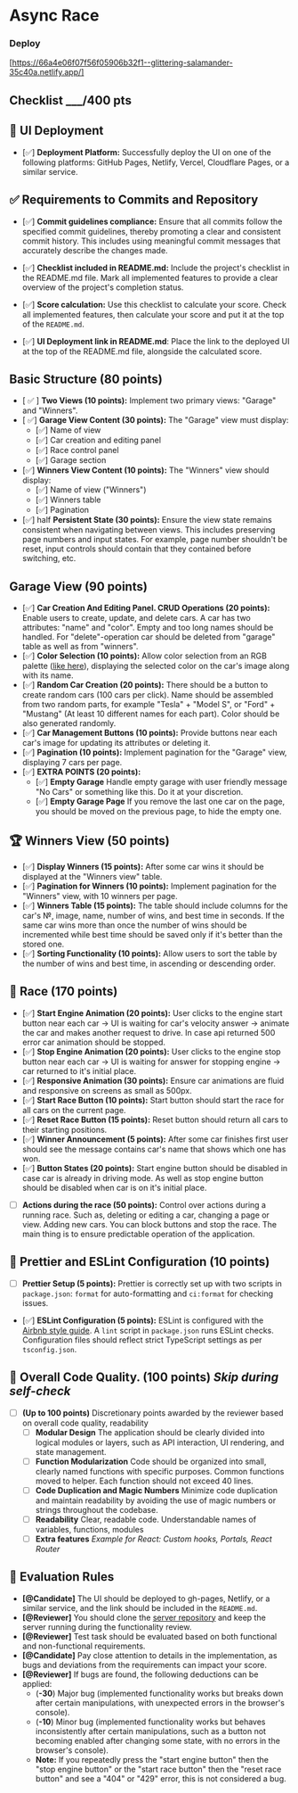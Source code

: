 # Async Race

### Deploy

[https://66a4e06f07f56f05906b32f1--glittering-salamander-35c40a.netlify.app/]

## Checklist \_\_\_/400 pts

## 🚀 UI Deployment

- [✅] **Deployment Platform:** Successfully deploy the UI on one of the following platforms: GitHub Pages, Netlify, Vercel, Cloudflare Pages, or a similar service.

## ✅ Requirements to Commits and Repository

- [✅] **Commit guidelines compliance:** Ensure that all commits follow the specified commit guidelines, thereby promoting a clear and consistent commit history. This includes using meaningful commit messages that accurately describe the changes made.

- [✅] **Checklist included in README.md:** Include the project's checklist in the README.md file. Mark all implemented features to provide a clear overview of the project's completion status.

- [✅] **Score calculation:** Use this checklist to calculate your score. Check all implemented features, then calculate your score and put it at the top of the `README.md`.

- [✅] **UI Deployment link in README.md**: Place the link to the deployed UI at the top of the README.md file, alongside the calculated score.

## Basic Structure (80 points)

- [ ✅ ] **Two Views (10 points):** Implement two primary views: "Garage" and "Winners".
- [ ✅] **Garage View Content (30 points):** The "Garage" view must display:
  - [✅] Name of view
  - [✅] Car creation and editing panel
  - [✅] Race control panel
  - [✅] Garage section
- [✅] **Winners View Content (10 points):** The "Winners" view should display:
  - [✅] Name of view ("Winners")
  - [✅] Winners table
  - [✅] Pagination
- [✅] half **Persistent State (30 points):** Ensure the view state remains consistent when navigating between views. This includes preserving page numbers and input states. For example, page number shouldn't be reset, input controls should contain that they contained before switching, etc.

## Garage View (90 points)

- [✅] **Car Creation And Editing Panel. CRUD Operations (20 points):** Enable users to create, update, and delete cars. A car has two attributes: "name" and "color". Empty and too long names should be handled. For "delete"-operation car should be deleted from "garage" table as well as from "winners".
- [✅] **Color Selection (10 points):** Allow color selection from an RGB palette ([like here](https://colorspire.com/rgb-color-wheel/)), displaying the selected color on the car's image along with its name.
- [✅] **Random Car Creation (20 points):** There should be a button to create random cars (100 cars per click). Name should be assembled from two random parts, for example "Tesla" + "Model S", or "Ford" + "Mustang" (At least 10 different names for each part). Color should be also generated randomly.
- [✅] **Car Management Buttons (10 points):** Provide buttons near each car's image for updating its attributes or deleting it.
- [✅] **Pagination (10 points):** Implement pagination for the "Garage" view, displaying 7 cars per page.
- [✅] **EXTRA POINTS (20 points):**
  - [✅] **Empty Garage** Handle empty garage with user friendly message "No Cars" or something like this. Do it at your discretion.
  - [✅] **Empty Garage Page** If you remove the last one car on the page, you should be moved on the previous page, to hide the empty one.

## 🏆 Winners View (50 points)

- [✅] **Display Winners (15 points):** After some car wins it should be displayed at the "Winners view" table.
- [✅] **Pagination for Winners (10 points):** Implement pagination for the "Winners" view, with 10 winners per page.
- [✅] **Winners Table (15 points):** The table should include columns for the car's №, image, name, number of wins, and best time in seconds. If the same car wins more than once the number of wins should be incremented while best time should be saved only if it's better than the stored one.
- [✅] **Sorting Functionality (10 points):** Allow users to sort the table by the number of wins and best time, in ascending or descending order.

## 🚗 Race (170 points)

- [✅] **Start Engine Animation (20 points):** User clicks to the engine start button near each car -> UI is waiting for car's velocity answer -> animate the car and makes another request to drive. In case api returned 500 error car animation should be stopped.
- [✅] **Stop Engine Animation (20 points):** User clicks to the engine stop button near each car -> UI is waiting for answer for stopping engine -> car returned to it's initial place.
- [✅] **Responsive Animation (30 points):** Ensure car animations are fluid and responsive on screens as small as 500px.
- [✅] **Start Race Button (10 points):** Start button should start the race for all cars on the current page.
- [✅] **Reset Race Button (15 points):** Reset button should return all cars to their starting positions.
- [✅] **Winner Announcement (5 points):** After some car finishes first user should see the message contains car's name that shows which one has won.
- [✅] **Button States (20 points):** Start engine button should be disabled in case car is already in driving mode. As well as stop engine button should be disabled when car is on it's initial place.
- [ ] **Actions during the race (50 points):** Control over actions during a running race. Such as, deleting or editing a car, changing a page or view. Adding new cars. You can block buttons and stop the race. The main thing is to ensure predictable operation of the application.

## 🎨 Prettier and ESLint Configuration (10 points)

- [ ] **Prettier Setup (5 points):** Prettier is correctly set up with two scripts in `package.json`: `format` for auto-formatting and `ci:format` for checking issues.
- [✅] **ESLint Configuration (5 points):** ESLint is configured with the [Airbnb style guide](https://www.npmjs.com/package/eslint-config-airbnb). A `lint` script in `package.json` runs ESLint checks. Configuration files should reflect strict TypeScript settings as per `tsconfig.json`.

## 🌟 Overall Code Quality. (100 points) _Skip during self-check_

- [ ] **(Up to 100 points)** Discretionary points awarded by the reviewer based on overall code quality, readability
  - [ ] **Modular Design** The application should be clearly divided into logical modules or layers, such as API interaction, UI rendering, and state management.
  - [ ] **Function Modularization** Code should be organized into small, clearly named functions with specific purposes. Common functions moved to helper. Each function should not exceed 40 lines.
  - [ ] **Code Duplication and Magic Numbers** Minimize code duplication and maintain readability by avoiding the use of magic numbers or strings throughout the codebase.
  - [ ] **Readability** Clear, readable code. Understandable names of variables, functions, modules
  - [ ] **Extra features** _Example for React: Custom hooks, Portals, React Router_

## 🔄 Evaluation Rules

- **[@Candidate]** The UI should be deployed to gh-pages, Netlify, or a similar service, and the link should be included in the `README.md`.
- **[@Reviewer]** You should clone the [server repository](https://github.com/mikhama/async-race-api.git) and keep the server running during the functionality review.
- **[@Reviewer]** Test task should be evaluated based on both functional and non-functional requirements.
- **[@Candidate]** Pay close attention to details in the implementation, as bugs and deviations from the requirements can impact your score.
- **[@Reviewer]** If bugs are found, the following deductions can be applied:
  - (**-30**) Major bug (implemented functionality works but breaks down after certain manipulations, with unexpected errors in the browser's console).
  - (**-10**) Minor bug (implemented functionality works but behaves inconsistently after certain manipulations, such as a button not becoming enabled after changing some state, with no errors in the browser's console).
  - **Note:** If you repeatedly press the "start engine button" then the "stop engine button" or the "start race button" then the "reset race button" and see a "404" or "429" error, this is not considered a bug.
